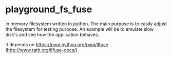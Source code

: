 playground_fs_fuse
==================

In memory filesystem written in python.
The main purpose is to easily adjust the filesystem for testing purpose.
An example will be to emulate slow disk's and see how the application behaves.

It depends on https://pypi.python.org/pypi/llfuse (http://www.rath.org/llfuse-docs/)
